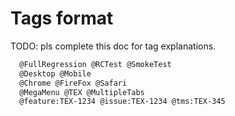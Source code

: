 # Tags format

TODO: pls complete this doc for tag explanations.
```bash
  @FullRegression @RCTest @SmokeTest
  @Desktop @Mobile
  @Chrome @FireFox @Safari
  @MegaMenu @TEX @MultipleTabs
  @feature:TEX-1234 @issue:TEX-1234 @tms:TEX-345
```